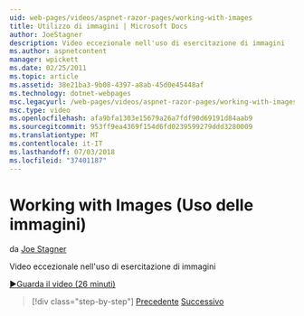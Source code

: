 ```yaml
---
uid: web-pages/videos/aspnet-razor-pages/working-with-images
title: Utilizzo di immagini | Microsoft Docs
author: JoeStagner
description: Video eccezionale nell'uso di esercitazione di immagini
ms.author: aspnetcontent
manager: wpickett
ms.date: 02/25/2011
ms.topic: article
ms.assetid: 38e21ba3-9b08-4397-a8ab-45d0e45448af
ms.technology: dotnet-webpages
msc.legacyurl: /web-pages/videos/aspnet-razor-pages/working-with-images
msc.type: video
ms.openlocfilehash: afa9bfa1303e15679a26a7fdf90d69191d84aab9
ms.sourcegitcommit: 953ff9ea4369f154d6fd0239599279ddd3280009
ms.translationtype: MT
ms.contentlocale: it-IT
ms.lasthandoff: 07/03/2018
ms.locfileid: "37401187"
---
```

<a name="working-with-images"></a>Working with Images (Uso delle immagini)
====================
da [Joe Stagner](https://github.com/JoeStagner)

Video eccezionale nell'uso di esercitazione di immagini

[&#9654;Guarda il video (26 minuti)](https://channel9.msdn.com/Blogs/ASP-NET-Site-Videos/working-with-images)

> [!div class="step-by-step"]
> [Precedente](working-with-files.md)
> [Successivo](working-with-video.md)
